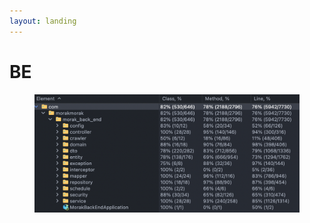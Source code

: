 ```yaml
---
layout: landing
---
```


# BE

<figure><img src=".gitbook/assets/image (1).png" alt=""><figcaption></figcaption></figure>









